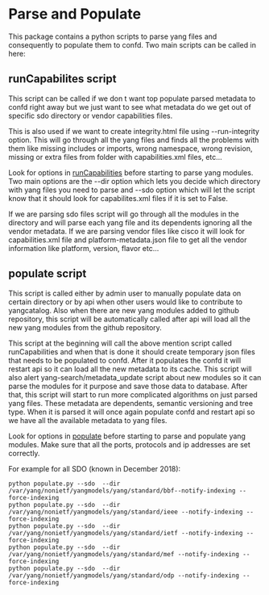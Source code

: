 # Parse and Populate

This package contains a python scripts to parse yang files
and consequently to populate them to confd. Two main scripts
can be called in here:

## runCapabilites script

   This script can be called if we don t want top populate parsed
   metadata to confd right away but we just want to see what metadata
   do we get out of specific sdo directory or vendor capabilities files.

   This is also used if we want to create integrity.html file using
   --run-integrity option. This will go through all the yang files
   and finds all the problems with them like missing includes or imports,
   wrong namespace, wrong revision, missing or extra files from folder
   with capabilities.xml files, etc...

   Look for options in [runCapabilities](runCapabilities.py) before
   starting to parse yang modules. Two main options are the --dir
   option which lets you decide which directory with yang files you
   need to parse and --sdo option which will let the script know that
   it should look for capabilites.xml files if it is set to False.

   If we are parsing sdo files script will go through all the modules
   in the directory and will parse each yang file and its dependents
   ignoring all the vendor metadata. If we are parsing vendor files like
   cisco it will look for capabilities.xml file and platform-metadata.json
   file to get all the vendor information like platform, version, flavor
   etc...

## populate script

   This script is called either by admin user to manually populate data
   on certain directory or by api when other users would like to contribute
   to yangcatalog. Also when there are new yang modules added to github
   repository, this script will be automatically called after api will
   load all the new yang modules from the github repository.

   This script at the beginning will call the above mention script called
   runCapabilities and when that is done it should create temporary json
   files that needs to be populated to confd. After it populates the confd
   it will restart api so it can load all the new metadata to its cache.
   This script will also alert yang-search/metadata_update script about
   new modules so it can parse the modules for it purpose and save those
   data to database. After that, this script will start to run more
   complicated algorithms on just parsed yang files. These metadata are
   dependents, semantic versioning and tree type. When it is parsed it
   will once again populate confd and restart api so we have all the
   available metadata to yang files.

   Look for options in [populate](populate.py) before starting to parse
   and populate yang modules. Make sure that all the ports, protocols
   and ip addresses are set correctly.

For example for all SDO (known in December 2018):
```
python populate.py --sdo  --dir /var/yang/nonietf/yangmodels/yang/standard/bbf--notify-indexing --force-indexing
python populate.py --sdo  --dir /var/yang/nonietf/yangmodels/yang/standard/ieee --notify-indexing --force-indexing
python populate.py --sdo  --dir /var/yang/nonietf/yangmodels/yang/standard/ietf --notify-indexing --force-indexing
python populate.py --sdo  --dir /var/yang/nonietf/yangmodels/yang/standard/mef --notify-indexing --force-indexing
python populate.py --sdo  --dir /var/yang/nonietf/yangmodels/yang/standard/odp --notify-indexing --force-indexing
```
